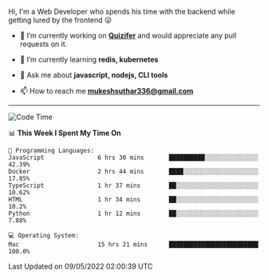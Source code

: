 Hi, I'm a Web Developer who spends his time with the backend while getting lured by the frontend 😜

- 🔭 I’m currently working on **[Quizifer](https://github.com/SutharMukesh/Quizifer/)** and would appreciate any pull requests on it.

- 🌱 I’m currently learning **redis, kubernetes**

- 💬 Ask me about **javascript, nodejs, CLI tools**

- 📫 How to reach me **mukeshsuthar336@gmail.com**

---
<!--START_SECTION:waka-->
![Code Time](http://img.shields.io/badge/Code%20Time-0-blue)

📊 **This Week I Spent My Time On** 

```text
💬 Programming Languages: 
JavaScript               6 hrs 30 mins       ██████████░░░░░░░░░░░░░░░   42.39% 
Docker                   2 hrs 44 mins       ████░░░░░░░░░░░░░░░░░░░░░   17.85% 
TypeScript               1 hr 37 mins        ██░░░░░░░░░░░░░░░░░░░░░░░   10.62% 
HTML                     1 hr 34 mins        ██░░░░░░░░░░░░░░░░░░░░░░░   10.2% 
Python                   1 hr 12 mins        ██░░░░░░░░░░░░░░░░░░░░░░░   7.88%

💻 Operating System: 
Mac                      15 hrs 21 mins      █████████████████████████   100.0%

```


 Last Updated on 09/05/2022 02:00:39 UTC
<!--END_SECTION:waka-->

